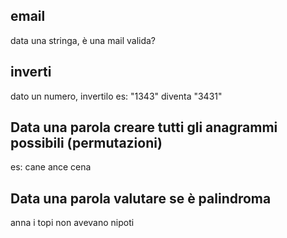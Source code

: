 ## email

data una stringa, è una mail valida?


## inverti

dato un numero, invertilo es: "1343" diventa "3431"


## Data una parola creare tutti gli anagrammi possibili (permutazioni)
es:
cane
ance
cena

## Data una parola valutare se è palindroma

anna
i topi non avevano nipoti